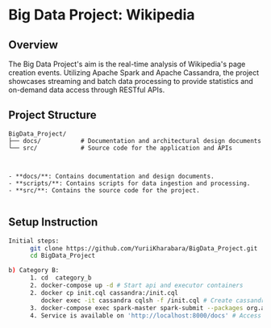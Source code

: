 
# Big Data Project: Wikipedia

## Overview

The Big Data Project's  aim is the real-time analysis of Wikipedia's page creation events. 
Utilizing Apache Spark and Apache Cassandra, the project showcases streaming and batch data processing to provide statistics and on-demand data access through RESTful APIs.

## Project Structure

```plaintext
BigData_Project/
├── docs/           # Documentation and architectural design documents
└── src/            # Source code for the application and APIs



- **docs/**: Contains documentation and design documents.
- **scripts/**: Contains scripts for data ingestion and processing.
- **src/**: Contains the source code for the project.


```

## Setup Instruction

```bash
Initial steps:
      git clone https://github.com/YuriiKharabara/BigData_Project.git
      cd BigData_Project

b) Category B:
      1. cd  category_b
      2. docker-compose up -d # Start api and executor containers
      2. docker cp init.cql cassandra:/init.cql
         docker exec -it cassandra cqlsh -f /init.cql # Create cassandra tables
      3. docker-compose exec spark-master spark-submit --packages org.apache.spark:spark-sql-kafka-0-10_2.12:3.5.1,com.datastax.spark:spark-cassandra-connector_2.12:3.0.0 load.py # Start data processing and write to cassandra tables
      4. Service is available on 'http://localhost:8000/docs' # Access the endpoins

```

